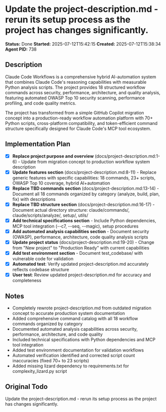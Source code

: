 # Update the project-description.md - rerun its setup process as the project has changes significantly.

**Status:** Done
**Started:** 2025-07-12T15:42:15
**Created:** 2025-07-12T15:38:34
**Agent PID:** 738

## Description
Claude Code Workflows is a comprehensive hybrid AI-automation system that combines Claude Code's reasoning capabilities with measurable Python analysis scripts. The project provides 18 structured workflow commands across security, performance, architecture, and quality analysis, featuring automated OWASP Top 10 security scanning, performance profiling, and code quality metrics.

The project has transformed from a simple GitHub Copilot migration concept into a production-ready workflow automation platform with 70+ Python scripts, cross-platform compatibility, and token-efficient command structure specifically designed for Claude Code's MCP tool ecosystem.

## Implementation Plan
- [x] **Replace project purpose and overview** (docs/project-description.md:1-6) - Update from migration concept to production workflow system description
- [x] **Update features section** (docs/project-description.md:8-11) - Replace generic features with specific capabilities: 18 commands, 23+ scripts, OWASP Top 10 coverage, hybrid AI+automation
- [x] **Replace TBD commands section** (docs/project-description.md:13-14) - Document all 18 commands organized by category (analyze, build, plan, fix) with descriptions
- [x] **Replace TBD structure section** (docs/project-description.md:16-17) - Document actual directory structure: claude/commands/, claude/scripts/analyze/, setup/, utils/
- [x] **Add technical specifications section** - Include Python dependencies, MCP tool integration (--c7, --seq, --magic), setup procedures
- [x] **Add automated analysis capabilities section** - Document security (OWASP), performance, architecture, code quality analysis scripts
- [x] **Update project status** (docs/project-description.md:19-20) - Change from "New project" to "Production Ready" with current capabilities
- [x] **Add test environment section** - Document test_codebase/ with vulnerable code for validation
- [x] **Automated test**: Verify updated project-description.md accurately reflects codebase structure
- [x] **User test**: Review updated project-description.md for accuracy and completeness

## Notes
- Completely rewrote project-description.md from outdated migration concept to accurate production system documentation
- Added comprehensive command catalog with all 18 workflow commands organized by category
- Documented automated analysis capabilities across security, performance, architecture, and code quality
- Included technical specifications with Python dependencies and MCP tool integration
- Added test environment documentation for validation workflows
- Automated verification identified and corrected script count inaccuracies (fixed 70+ to 23 scripts)
- Added missing lizard dependency to requirements.txt for complexity_lizard.py script

## Original Todo
Update the project-description.md - rerun its setup process as the project has changes significantly.